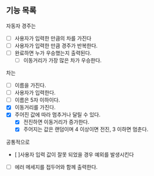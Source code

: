 ## 기능 목록
자동자 경주는
- [ ] 사용자가 입력한 만큼의 차를 가진다
- [ ] 사용자가 입력한 만큼 경주가 반복한다.
- [ ] 완료하면 누가 우승했는지 출력된다.
    - [ ] 이동거리가 가장 많은 차가 우승한다.

차는
- [ ] 이름을 가진다.
- [ ] 사용자가 입력한다.
- [ ] 이름은 5자 이하이다.
- [X] 이동거리를 가진다.
- [X] 주어진 값에 따라 멈추거나 달릴 수 있다.
    - [X] 전진하면 이동거리가 증가한다.
    - [X] 주어지는 값은 랜덤이며 4 이상이면 전진, 3 이하면 멈춘다.

공통적으로
- [ ]사용자 입력 값이 잘못 되었을 경우 예외를 발생시킨다
- [ ] 에러 메세지를 접두어와 함께 출력한다.
